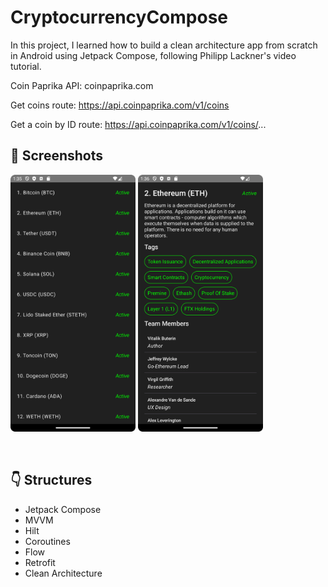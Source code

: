 # CryptocurrencyCompose
 
In this project, I learned how to build a clean architecture app from scratch in Android using Jetpack Compose, following Philipp Lackner's video tutorial.

Coin Paprika API:
coinpaprika.com

Get coins route:
https://api.coinpaprika.com/v1/coins

Get a coin by ID route:
https://api.coinpaprika.com/v1/coins/...

## 📸 Screenshots
<p align="start">
  <img src="https://github.com/bengisusaahin/CryptocurrencyCompose/blob/main/Screenshots/Screenshot_coinList.png" width="200" height="auto"/>
  <img src="https://github.com/bengisusaahin/CryptocurrencyCompose/blob/main/Screenshots/Screenshot_coinDetail.png" width="200" height="auto"/>
</p>

<br>

## :point_down: Structures 
- Jetpack Compose
- MVVM
- Hilt
- Coroutines
- Flow
- Retrofit
- Clean Architecture
